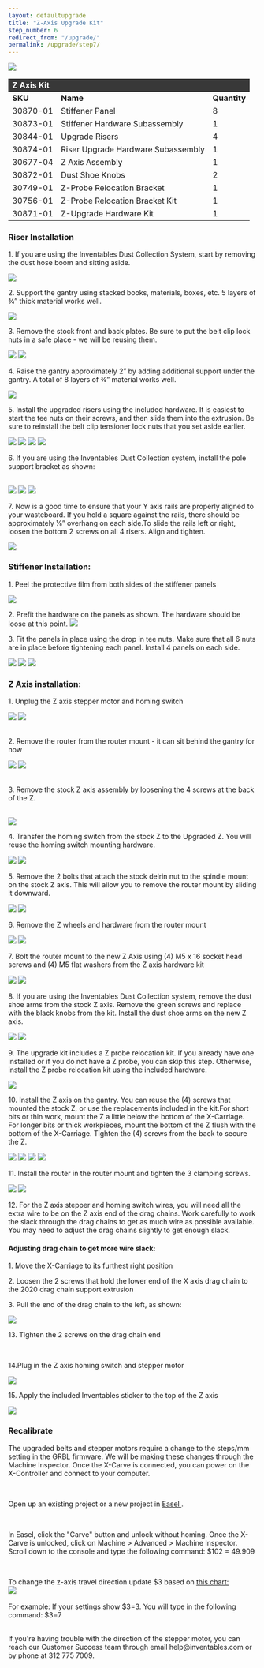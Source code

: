 ```yaml
---
layout: defaultupgrade
title: "Z-Axis Upgrade Kit"
step_number: 6
redirect_from: "/upgrade/"
permalink: /upgrade/step7/
---
```

<img src="photos/INV_1024x768_B_2208_Labeled.png">

<table>
  <tr>
    <td style="color:#fff;background: #383838" colspan="3">
      <b>Z Axis Kit</b>
    </td>
  </tr>
  <tr>
    <td>
      <b>SKU</b>
    </td>
    <td>
      <b>Name</b>
    </td>
    <td>
      <b>Quantity</b>
    </td>
  </tr>
  <tr>
    <td>
      30870-01
    </td>
    <td>
      Stiffener Panel
    </td>
    <td>
     8
    </td>
  </tr>
  <tr>
    <td>
     30873-01
    </td>
    <td>
      Stiffener Hardware Subassembly
    </td>
    <td>
     1
    </td>
  </tr>
  <tr>
    <td>
      30844-01
    </td>
    <td>
     Upgrade Risers
    </td>
    <td>
      4
    </td>
  </tr>
  <tr>
    <td>
      30874-01
    </td>
    <td>
      Riser Upgrade Hardware Subassembly
    </td>
    <td>
      1
    </td>
  </tr>
  <tr>
    <td>
      30677-04
    </td>
    <td>
      Z Axis Assembly
    </td>
    <td>
      1
    </td>
  </tr>
 <tr>
    <td>
      30872-01
    </td>
    <td>
      Dust Shoe Knobs
    </td>
    <td>
      2
    </td>
  </tr>
  <tr>
    <td>
      30749-01
    </td>
    <td>
      Z-Probe Relocation Bracket
    </td>
    <td>
      1
    </td>
  </tr>
 <tr>
    <td>
      30756-01
    </td>
    <td>
      Z-Probe Relocation Bracket Kit
    </td>
    <td>
      1
    </td>
  </tr>
<tr>
    <td>
      30871-01
    </td>
    <td>
      Z-Upgrade Hardware Kit
    </td>
    <td>
      1
    </td>
  </tr>
  </table>

<!--<div class="note">
    <i class="fa fa-hand-o-right"></i>
     <span class="note-text">
     <strong>Note: Make sure the X-Controller is completely powered off. Failure to disconnect stepper motors will damage the electronics. </strong>
     </span>
  </div>
<p>
Gather up the following tools to get started.</p>

<table>
  <tr>
    <td style="color:#fff;background: #383838;" colspan="3"><b>Tools</b> </td>
  </tr>
  <tr>
    <td colspan="3">3mm Allen Wrench </td>
  </tr>
  <tr>
    <td colspan="3">4mm Allen Wrench </td>
  </tr>
  <tr>
    <td colspan="3">8mm Wrench or socket </td>
  </tr>
  <tr>
    <td colspan="3">Scissors or knife</td>
  </tr>
</table>  -->
<h3> Riser Installation </h3>
<p>1. If you are using the Inventables Dust Collection System, start by removing the dust hose boom and sitting aside.</p>
<img src="photos/IMG_2530.png"><br>

<p>2. Support the gantry using stacked books, materials, boxes, etc.  5 layers of ¾” thick material works well.</p>
<img src="photos/IMG_2511.png"><br>

<p>3. Remove the stock front and back plates. Be sure to put the belt clip lock nuts in a safe place - we will be reusing them.</p>   
<img src="photos/IMG_2520.png">
<img src="photos/IMG_2513.png"><br>

<p>4. Raise the gantry approximately 2” by adding additional support under the gantry.   A total of 8 layers of ¾” material works well.</p>
<img src="photos/IMG_2523.png"><br>

<p>5. Install the upgraded risers using the included hardware.  It is easiest to start the tee nuts on their screws, and then slide them into the extrusion.  Be sure to reinstall the belt clip tensioner lock nuts that you set aside earlier.</p>
<img src="photos/IMG_2531.png">
<img src="photos/IMG_2532.png">
<img src="photos/IMG_2524.png">
<img src="photos/image1.png">

<p>6. If you are using the Inventables Dust Collection system, install the pole support bracket as shown:</p><br>
<img src="photos/IMG_2529.png">
<img src="photos/IMG_2530.png">
<img src="photos/image4.png">

<p>7. Now is a good time to ensure that your Y axis rails are properly aligned to your wasteboard. If you hold a square against the rails, there should be approximately ⅛” overhang on each side.To slide the rails left or right, loosen the bottom 2 screws on all 4 risers. Align and tighten.</p>
<img src="photos/IMG_2535.png"> <br>


<h3>Stiffener Installation:</h3>
<p>1. Peel the protective film from both sides of the stiffener panels</p>
<img src="photos/IMG_2537.png"> <br>

<p>2. Prefit the hardware on the panels as shown. The hardware should be loose at this point.
<img src="photos/image3.png"> <br>

<p>3. Fit the panels in place using the drop in tee nuts. Make sure that all 6 nuts are in place before tightening each panel. Install 4 panels on each side.</p>
<img src="photos/IMG_2540.png">
<img src="photos/IMG_2542.png">
<img src="photos/IMG_2547.png"> <br>

<h3>Z Axis installation:</h3>
<p>1. Unplug the Z axis stepper motor and homing switch</P>
<img src="photos/IMG_2548.png">
<img src="photos/IMG_2550.png"> <br>
<br>
<p>2. Remove the router from the router mount - it can sit behind the gantry for now</p>
<img src="photos/IMG_2551.png">
<img src="photos/IMG_2552.png"> <br>
<br>
<p>3. Remove the stock Z axis assembly by loosening the 4 screws at the back of the Z.</p><br>
<img src="photos/IMG_2554.png"> <br>

<p>4. Transfer the homing switch from the stock Z to the Upgraded Z.   You will reuse the homing switch mounting hardware.</p>
<img src="photos/IMG_2555.png">
<img src="photos/IMG_2559.png"> <br>

<p>5. Remove the 2 bolts that attach the stock delrin nut to the spindle mount on the stock Z axis. This will allow you to remove the router mount by sliding it downward.</p>
<img src="photos/IMG_2561.png">
<img src="photos/IMG_2562.png"> <br>

<p>6. Remove the Z wheels and hardware from the router mount</p>
<img src="photos/IMG_2563.png">
<img src="photos/IMG_2564.png"> <br>

<p>7. Bolt the router mount to the new Z Axis using (4) M5 x 16 socket head screws and (4) M5 flat washers from the Z axis hardware kit </p>
<img src="photos/IMG_2565.png">
<img src="photos/IMG_2566.png"> <br>

<p>8. If you are using the Inventables Dust Collection system, remove the dust shoe arms from the stock Z axis. Remove the green screws and replace with the black knobs from the kit. Install the dust shoe arms on the new Z axis.</p>
<img src="photos/IMG_2568.png">
<img src="photos/IMG_2569.png"> <br>

<p>9. The upgrade kit includes a Z probe relocation kit. If you already have one installed or if you do not have a Z probe, you can skip this step. Otherwise, install the Z probe relocation kit using the included hardware. </p>
<img src="photos/IMG_2571.png"> <br>

<p>10. Install the Z axis on the gantry. You can reuse the (4) screws that mounted the stock Z, or use the replacements included in the kit.For short bits or thin work, mount the Z a little below the bottom of the X-Carriage. For longer bits or thick workpieces, mount the bottom of the Z flush with the bottom of the X-Carriage. Tighten the (4) screws from the back to secure the Z. </p>
<img src="photos/IMG_2576.png">
<img src="photos/IMG_2573.png">
<img src="photos/IMG_2575.png">
<img src="photos/IMG_2578.png"> <br>

<p>11. Install the router in the router mount and tighten the 3 clamping screws.</p>
<img src="photos/IMG_2579.png">
<img src="photos/IMG_2587.png"> <br>

<p>12. For the Z axis stepper and homing switch wires, you will need all the extra wire to be on the Z axis end of the drag chains. Work carefully to work the slack through the drag chains to get as much wire as possible available. You may need to adjust the drag chains slightly to get enough slack.</p>

<h4>Adjusting drag chain to get more wire slack:</h4>
<p>1. Move the X-Carriage to its furthest right position </p>
<p>2. Loosen the 2 screws that hold the lower end of the X axis drag chain to the 2020 drag chain support extrusion</p>
<p>3. Pull the end of the drag chain to the left, as shown:</p>
<img src="photos/image2.png">

<p>13. Tighten the 2 screws on the drag chain end</p>
<br>
<p>14.Plug in the Z axis homing switch and stepper motor</p>
<img src="photos/IMG_2581.png"><br>

<p>15. Apply the included Inventables sticker to the top of the Z axis</p>
<img src="photos/IMG_2589.png">

<h3>Recalibrate</h3>
<p>The upgraded belts and stepper motors require a change to the steps/mm setting in the GRBL firmware. We will be making these changes through the Machine Inspector. Once the X-Carve is connected, you can power on the X-Controller and connect to your computer. </p><br>

<p>Open up an existing project or a new project in <a href="https://easel.inventables.com" target="_blank">Easel </a>. </p><br>

<p>In Easel, click the "Carve" button and unlock without homing. Once the X-Carve is unlocked, click on Machine > Advanced > Machine Inspector. Scroll down to the console and type the following command: $102 = 49.909 </p><br>

<p>To change the z-axis travel direction update $3 based on <a href="https://github.com/gnea/grbl/wiki/Grbl-v1.1-Configuration#2--step-port-invert-mask" target="_blank">this chart: </a><br>
<img src="photos/image5.png"> <br>
<br>
For example: If your settings show $3=3. You will type in the following command: $3=7
<br>
<br>
<p>If you're having trouble with the direction of the stepper motor, you can reach our Customer Success team through email help@inventables.com or by phone at 312 775 7009.</p>

